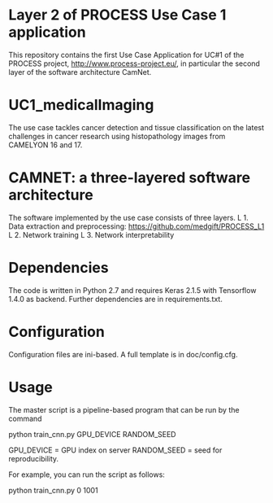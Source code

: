 # Layer 2 of PROCESS Use Case 1 application

This repository contains the first Use Case Application for UC#1 of the PROCESS project, http://www.process-project.eu/, 
in particular the second layer of the software architecture CamNet. 

# UC1_medicalImaging
The use case tackles cancer detection and tissue classification on the latest challenges in cancer research using histopathology images from CAMELYON 16 and 17. 

# CAMNET: a three-layered software architecture
The software implemented by the use case consists of three layers. 
L 1. Data extraction and preprocessing: https://github.com/medgift/PROCESS_L1
L 2. Network training
L 3. Network interpretability 

# Dependencies
The code is written in Python 2.7 and requires Keras 2.1.5 with Tensorflow 1.4.0 as backend. Further dependencies are in requirements.txt.

# Configuration
Configuration files are ini-based. A full template is in doc/config.cfg.

# Usage

The master script is a pipeline-based program that can be run by the command

python train_cnn.py GPU_DEVICE RANDOM_SEED

GPU_DEVICE = GPU index on server
RANDOM_SEED = seed for reproducibility. 

For example, you can run the script as follows: 

python train_cnn.py 0 1001



